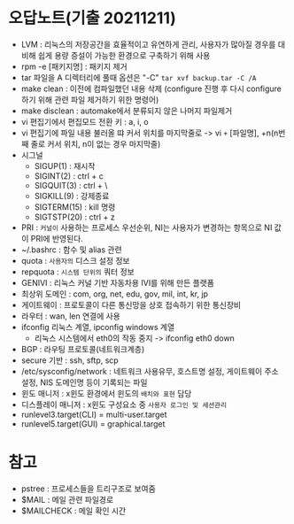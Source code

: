 # 오답노트(기출 20211211)

* LVM : 리눅스의 저장공간을 효율적이고 유연하게 관리, 사용자가 많아질 경우를 대비해 쉽게 용량 증설이 가능한 환경으로 구축하기 위해 사용
* rpm -e [패키지명] : 패키지 제거
* tar 파일을 A 디렉터리에 풀때 옵션은 "-C" `tar xvf backup.tar -C /A`
* make clean : 이전에 컴파일했던 내용 삭제 (configure 진행 후 다시 configure 하기 위해 관련 파일 제거하기 위한 명령어)
* make disclean : automake에서 분류되지 않은 나머지 파일제거
* vi 편집기에서 편집모드 전환 키 : a, i, o
* vi 편집기에 파일 내용 불러올 땨 커서 위치를 마지막줄로 -> vi `+` [파일명], +n(n번째 줄로 커서 위치, n이 없는 경우 마지막줄)
* 시그널
  * SIGUP(1) : 재시작
  * SIGINT(2) : ctrl + c
  * SIGQUIT(3) : ctrl + \
  * SIGKILL(9) : 강제종료
  * SIGTERM(15) : kill 명령
  * SIGTSTP(20) : ctrl + z
* PRI : `커널이` 사용하는 프로세스 우선순위, NI는 사용자가 변경하는 항목으로 NI 값이 PRI에 반영된다.
* ~/.bashrc : 함수 및 alias 관련
* quota : `사용자의` 디스크 설정 정보
* repquota : `시스템 단위의` 쿼터 정보
* GENIVI : 리눅스 커널 기반 자동차용 IVI를 위해 만든 플랫폼
* 최상위 도메인 : com, org, net, edu, gov, mil, int, kr, jp
* 게이트웨이 : 프로토콜이 다른 통신망을 상호 접속하기 위한 통신장비
* 라우터 : wan, len 연결에 사용
* ifconfig 리눅스 계열, ipconfig windows 계열
  * 리눅스 시스템에서 eth0의 작동 중지 -> ifconfig eth0 down
* BGP : 라우팅 프로토콜(네트워크계층)
* secure 기반 : ssh, sftp, scp
* /etc/sysconfig/network : 네트워크 사용유무, 호스트명 설정, 게이트웨이 주소 설정, NIS 도메인명 등이 기록되는 파일
* 윈도 매니저 : x윈도 환경에서 윈도의 `배치와 표현` 담당
* 디스플레이 매니저 : x윈도 구성요소 중 `사용자 로그인 및 세션관리`
* runlevel3.target(CLI) = multi-user.target
* runlevel5.target(GUI) = graphical.target

# 참고
* pstree : 프로세스들을 트리구조로 보여줌
* $MAIL : 메일 관련 파일경로
* $MAILCHECK : 메일 확인 시간
